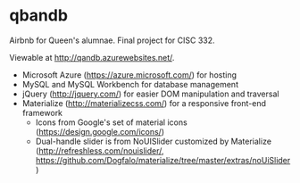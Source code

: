 # qbandb

Airbnb for Queen's alumnae. Final project for CISC 332.

Viewable at http://qandb.azurewebsites.net/.


* Microsoft Azure (https://azure.microsoft.com/‎) for hosting
* MySQL and MySQL Workbench for database management
* jQuery (http://jquery.com/) for easier DOM manipulation and traversal
* Materialize (http://materializecss.com/) for a responsive front-end framework
	* Icons from Google's set of material icons (https://design.google.com/icons/)
	* Dual-handle slider is from NoUISlider customized by Materialize (http://refreshless.com/nouislider/, https://github.com/Dogfalo/materialize/tree/master/extras/noUiSlider)